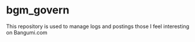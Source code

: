 # bgm_govern
This repository is used to manage logs and postings those I feel interesting on Bangumi.com
